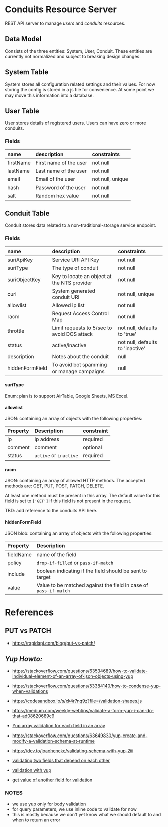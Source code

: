 # Conduits Resource Server
REST API server to manage *users* and *conduits* resources. 

## Data Model
Consists of the three entities: System, User, Conduit. These entities are
currently not normalized and subject to breaking design changes.

## System Table
System stores all configuration related settings and their values.
For now storing the config is stored in a js file for convenience. At some
point we may move this information into a database.

## User Table
User stores details of registered users. Users can have zero or more conduits.

### Fields
|  name     | description          | constraints       |
|:----------|:---------------------|:------------------|
| firstName |First name of the user| not null          |
| lastName  |Last name of the user | not null          |
| email     |Email of the user     | not null, unique  |
| hash      |Password of the user  | not null          |
| salt      |Random hex value      | not null          |

## Conduit Table
Conduit stores data related to a non-traditional-storage service endpoint.

### Fields
|  name           | description                                       | constraints                    |
|:----------------|:--------------------------------------------------|:-------------------------------|
| suriApiKey      |Service URI API Key                                |not null                        |
| suriType        |The type of conduit                                |not null                        |
| suriObjectKey   |Key to locate an object at the NTS provider        |not null                        |
| curi            |System generated conduit URI                       |not null, unique                |
| allowlist       |Allowed ip list                                    |not null                        |
| racm            |Request Access Control Map |not null               |not null                        |
| throttle        |Limit requests to 5/sec to avoid DOS attack        |not null, defaults to 'true'    |
| status          |active/inactive                                    |not null, defaults to 'inactive'|
| description     |Notes about the conduit                            |null                            |
| hiddenFormField |To avoid bot spamming or manage campaigns          |null                            |

#### suriType
Enum: plan is to support AirTable, Google Sheets, MS Excel.

#### allowlist
JSON: containing an array of objects with the following properties:

| Property  | Description            | constraint |
|:----------|:-----------------------|:-----------|
| ip        | ip address             | required   |
| comment   | comment                | optional   |
| status    | `active` or `inactive` | required   |

#### racm
JSON: containing an array of allowed HTTP methods. The accepted 
methods are:  GET, PUT, POST, PATCH, DELETE. 

At least one method must be present in this array. The default value for
this field is set to `['GET']` if this field is not present in the request.

TBD: add reference to the conduits API here.

#### hiddenFormField
JSON blob: containing an array of objects with the following properties:

| Property  | Description                                                      |
|:----------|:-----------------------------------------------------------------|
| fieldName | name of the field                                                |
| policy    | `drop-if-filled` or `pass-if-match`                              |
| include   | boolean indicating if the field should be sent to target         |
| value     | Value to be matched against the field in case of `pass-if-match` |

# References
## PUT vs PATCH
- https://rapidapi.com/blog/put-vs-patch/

## *Yup Howto:*

- https://stackoverflow.com/questions/63534689/how-to-validate-individual-element-of-an-array-of-json-objects-using-yup

- https://stackoverflow.com/questions/53384140/how-to-condense-yup-when-validations

- https://codesandbox.io/s/xk4r7nq9z?file=/validation-shapes.js

- https://medium.com/weekly-webtips/validate-a-form-yup-i-can-do-that-ad08620689c9

- [Yup array validation for each field in an array](https://github.com/jquense/yup/issues/952)

- https://stackoverflow.com/questions/63649830/yup-create-and-modify-a-validation-schema-at-runtime

- https://dev.to/joaohencke/validating-schema-with-yup-2iii

- [validating two fields that depend on each other](https://dev.to/gabrielterriaga/how-to-validate-two-fields-that-depend-on-each-other-with-yup-1ccg)
- [validation with yup](https://www.techzaion.com/validation-with-yup)
- [get value of another field for validation](https://stackoverflow.com/questions/63058945/get-the-value-of-another-field-for-validation-in-yup-schema)

### NOTES
- we use yup only for body validation
- for query parameters, we use inline code to validate for now
- this is mostly because we don't yet know what we should default
  to and when to return an error